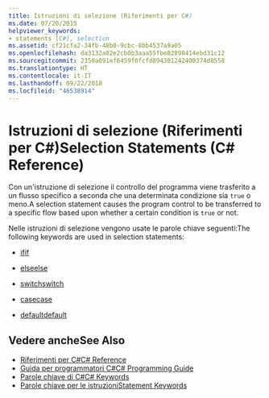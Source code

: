 ```yaml
---
title: Istruzioni di selezione (Riferimenti per C#)
ms.date: 07/20/2015
helpviewer_keywords:
- statements [C#], selection
ms.assetid: cf21cfa2-34fb-48b0-9cbc-8bb4537a9a05
ms.openlocfilehash: da3132a82e2cb0b3aaa55fbe82898414ebd31c12
ms.sourcegitcommit: 2350a091ef6459f0fcfd894301242400374d8558
ms.translationtype: HT
ms.contentlocale: it-IT
ms.lasthandoff: 09/22/2018
ms.locfileid: "46538914"
---
```

# <a name="selection-statements-c-reference"></a><span data-ttu-id="e95aa-102">Istruzioni di selezione (Riferimenti per C#)</span><span class="sxs-lookup"><span data-stu-id="e95aa-102">Selection Statements (C# Reference)</span></span>
<span data-ttu-id="e95aa-103">Con un'istruzione di selezione il controllo del programma viene trasferito a un flusso specifico a seconda che una determinata condizione sia `true` o meno.</span><span class="sxs-lookup"><span data-stu-id="e95aa-103">A selection statement causes the program control to be transferred to a specific flow based upon whether a certain condition is `true` or not.</span></span>  
  
 <span data-ttu-id="e95aa-104">Nelle istruzioni di selezione vengono usate le parole chiave seguenti:</span><span class="sxs-lookup"><span data-stu-id="e95aa-104">The following keywords are used in selection statements:</span></span>  
  
-   [<span data-ttu-id="e95aa-105">if</span><span class="sxs-lookup"><span data-stu-id="e95aa-105">if</span></span>](../../../csharp/language-reference/keywords/if-else.md)  
  
-   [<span data-ttu-id="e95aa-106">else</span><span class="sxs-lookup"><span data-stu-id="e95aa-106">else</span></span>](../../../csharp/language-reference/keywords/if-else.md)  
  
-   [<span data-ttu-id="e95aa-107">switch</span><span class="sxs-lookup"><span data-stu-id="e95aa-107">switch</span></span>](../../../csharp/language-reference/keywords/switch.md)  
  
-   [<span data-ttu-id="e95aa-108">case</span><span class="sxs-lookup"><span data-stu-id="e95aa-108">case</span></span>](../../../csharp/language-reference/keywords/switch.md)  
  
-   [<span data-ttu-id="e95aa-109">default</span><span class="sxs-lookup"><span data-stu-id="e95aa-109">default</span></span>](../../../csharp/language-reference/keywords/switch.md)  

## <a name="see-also"></a><span data-ttu-id="e95aa-110">Vedere anche</span><span class="sxs-lookup"><span data-stu-id="e95aa-110">See Also</span></span>

- [<span data-ttu-id="e95aa-111">Riferimenti per C#</span><span class="sxs-lookup"><span data-stu-id="e95aa-111">C# Reference</span></span>](../../../csharp/language-reference/index.md)  
- [<span data-ttu-id="e95aa-112">Guida per programmatori C#</span><span class="sxs-lookup"><span data-stu-id="e95aa-112">C# Programming Guide</span></span>](../../../csharp/programming-guide/index.md)  
- [<span data-ttu-id="e95aa-113">Parole chiave di C#</span><span class="sxs-lookup"><span data-stu-id="e95aa-113">C# Keywords</span></span>](../../../csharp/language-reference/keywords/index.md)  
- [<span data-ttu-id="e95aa-114">Parole chiave per le istruzioni</span><span class="sxs-lookup"><span data-stu-id="e95aa-114">Statement Keywords</span></span>](../../../csharp/language-reference/keywords/statement-keywords.md)
